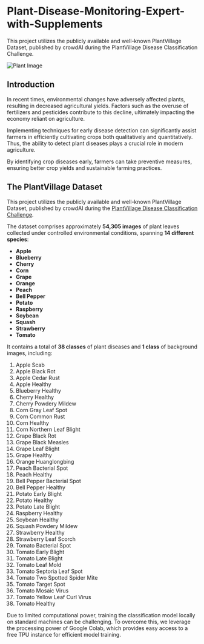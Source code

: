 # Plant-Disease-Monitoring-Expert-with-Supplements
This project utilizes the publicly available and well-known PlantVillage Dataset, published by crowdAI during the PlantVillage Disease Classification Challenge.

![Plant Image](https://cdn-images-1.medium.com/max/1200/1*FswlF4lZPQ4kT_gkybacZw.jpeg)

## Introduction

In recent times, environmental changes have adversely affected plants, resulting in decreased agricultural yields. Factors such as the overuse of fertilizers and pesticides contribute to this decline, ultimately impacting the economy reliant on agriculture. 

Implementing techniques for early disease detection can significantly assist farmers in efficiently cultivating crops both qualitatively and quantitatively. Thus, the ability to detect plant diseases plays a crucial role in modern agriculture.

By identifying crop diseases early, farmers can take preventive measures, ensuring better crop yields and sustainable farming practices.

## The PlantVillage Dataset

This project utilizes the publicly available and well-known PlantVillage Dataset, published by crowdAI during the [PlantVillage Disease Classification Challenge](https://www.crowdai.org/challenges/plantvillage-disease-classification-challenge).

The dataset comprises approximately **54,305 images** of plant leaves collected under controlled environmental conditions, spanning **14 different species**:

- **Apple**
- **Blueberry**
- **Cherry**
- **Corn**
- **Grape**
- **Orange**
- **Peach**
- **Bell Pepper**
- **Potato**
- **Raspberry**
- **Soybean**
- **Squash**
- **Strawberry**
- **Tomato**

It contains a total of **38 classes** of plant diseases and **1 class** of background images, including:

1. Apple Scab
2. Apple Black Rot
3. Apple Cedar Rust
4. Apple Healthy
5. Blueberry Healthy
6. Cherry Healthy
7. Cherry Powdery Mildew
8. Corn Gray Leaf Spot
9. Corn Common Rust
10. Corn Healthy
11. Corn Northern Leaf Blight
12. Grape Black Rot
13. Grape Black Measles
14. Grape Leaf Blight
15. Grape Healthy
16. Orange Huanglongbing
17. Peach Bacterial Spot
18. Peach Healthy
19. Bell Pepper Bacterial Spot
20. Bell Pepper Healthy
21. Potato Early Blight
22. Potato Healthy
23. Potato Late Blight
24. Raspberry Healthy
25. Soybean Healthy
26. Squash Powdery Mildew
27. Strawberry Healthy
28. Strawberry Leaf Scorch
29. Tomato Bacterial Spot
30. Tomato Early Blight
31. Tomato Late Blight
32. Tomato Leaf Mold
33. Tomato Septoria Leaf Spot
34. Tomato Two Spotted Spider Mite
35. Tomato Target Spot
36. Tomato Mosaic Virus
37. Tomato Yellow Leaf Curl Virus
38. Tomato Healthy

Due to limited computational power, training the classification model locally on standard machines can be challenging. To overcome this, we leverage the processing power of Google Colab, which provides easy access to a free TPU instance for efficient model training.
